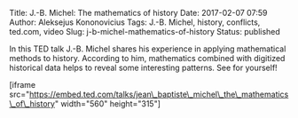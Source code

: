 Title: J.-B. Michel: The mathematics of history
Date: 2017-02-07 07:59
Author: Aleksejus Kononovicius
Tags: J.-B. Michel, history, conflicts, ted.com, video
Slug: j-b-michel-mathematics-of-history
Status: published

In this TED talk J.-B. Michel shares
his experience in applying mathematical methods to history. According to
him, mathematics combined with digitized historical data helps to reveal
some interesting patterns. See for yourself!

[iframe
src="https://embed.ted.com/talks/jean\_baptiste\_michel\_the\_mathematics\_of\_history"
width="560" height="315"]

